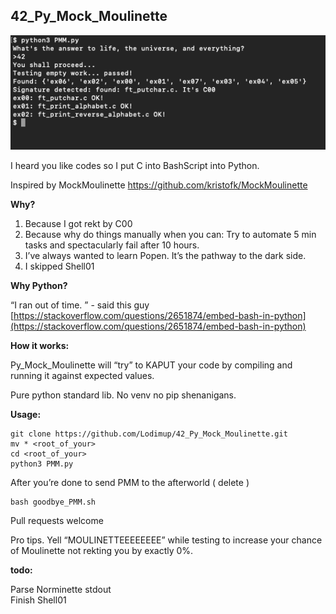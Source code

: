 
## **42_Py_Mock_Moulinette**

![alt text](https://github.com/Lodimup/42_Py_Mock_Moulinette/raw/main/img/01.png)

I heard you like codes so I put C into BashScript into Python.

Inspired by MockMoulinette https://github.com/kristofk/MockMoulinette

**Why?**

 1. Because I got rekt by C00
 2. Because why do things manually when you can: Try to automate 5 min tasks and spectacularly fail after 10 hours.
 3. I’ve always wanted to learn Popen. It’s the pathway to the dark side.
 4. I skipped Shell01

**Why Python?**

“I ran out of time. ” - said this guy
[https://stackoverflow.com/questions/2651874/embed-bash-in-python](https://stackoverflow.com/questions/2651874/embed-bash-in-python)

**How it works:**

Py_Mock_Moulinette will “try” to KAPUT your code by compiling and running it against expected values.

Pure python standard lib.  No venv no pip shenanigans.

**Usage:**

    git clone https://github.com/Lodimup/42_Py_Mock_Moulinette.git
    mv * <root_of_your>
    cd <root_of_your>
    python3 PMM.py


After you’re done to send PMM to the afterworld ( delete )

    bash goodbye_PMM.sh

Pull requests welcome

Pro tips. Yell “MOULINETTEEEEEEEE” while testing to increase your chance of Moulinette not rekting you by exactly 0%.

**todo:**

Parse Norminette stdout  
Finish Shell01
